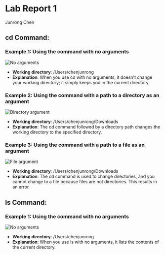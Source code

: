 # Lab Report 1
Junrong Chen

## cd Command:

### Example 1: Using the command with no arguments
![No arguments](https://github.com/JunrongChen2004/CSE15L/assets/122309066/6427e105-318f-4876-b13c-d38449ebf6fb)
- **Working directory**: /Users/chenjunrong
- **Explanation**: When you use cd with no arguments, it doesn't change your working directory; it simply keeps you in the current directory.

### Example 2: Using the command with a path to a directory as an argument
![Directory argument](https://github.com/JunrongChen2004/CSE15L/assets/122309066/0b922a07-cf1a-4f49-90ff-6fc6a11700a5)
- **Working directory**: /Users/chenjunrong/Downloads
- **Explanation**: The cd command followed by a directory path changes the working directory to the specified directory.

### Example 3: Using the command with a path to a file as an argument
![File argument](https://github.com/JunrongChen2004/CSE15L/assets/122309066/7afb549d-07a7-40a7-b083-df503b406da7)
- **Working directory**: /Users/chenjunrong/Downloads
- **Explanation**: The cd command is used to change directories, and you cannot change to a file because files are not directories. This results in an error.

## ls Command:

### Example 1: Using the command with no arguments
![No arguments]("https://github.com/JunrongChen2004/CSE15L/assets/122309066/859b9399-0152-40d5-a4df-06fc0c2185cd")
- **Working directory**: /Users/chenjunrong
- **Explanation**: When you use ls with no arguments, it lists the contents of the current directory.

